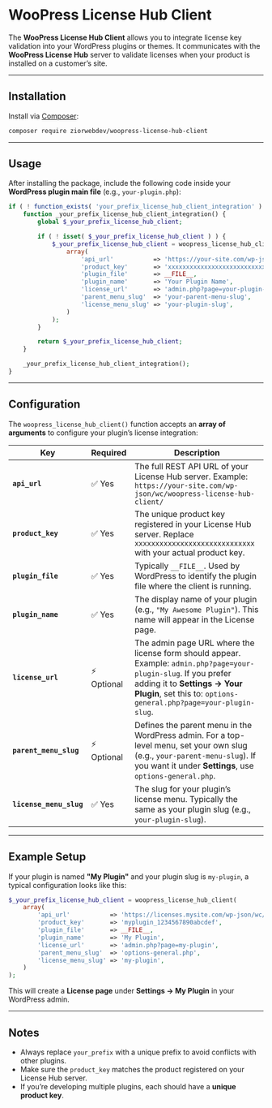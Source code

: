 # WooPress License Hub Client

The **WooPress License Hub Client** allows you to integrate license key validation into your WordPress plugins or themes. It communicates with the **WooPress License Hub** server to validate licenses when your product is installed on a customer’s site.

---

## Installation

Install via [Composer](https://getcomposer.org/):

```bash
composer require ziorwebdev/woopress-license-hub-client
```

---

## Usage

After installing the package, include the following code inside your **WordPress plugin main file** (e.g., `your-plugin.php`):

```php
if ( ! function_exists( 'your_prefix_license_hub_client_integration' ) ) {
	function _your_prefix_license_hub_client_integration() {
		global $_your_prefix_license_hub_client;

		if ( ! isset( $_your_prefix_license_hub_client ) ) {
			$_your_prefix_license_hub_client = woopress_license_hub_client(
				array(
					'api_url'           => 'https://your-site.com/wp-json/wc/woopress-license-hub-client/',
					'product_key'       => 'xxxxxxxxxxxxxxxxxxxxxxxxxxxxx',
					'plugin_file'       => __FILE__,
					'plugin_name'       => 'Your Plugin Name',
					'license_url'       => 'admin.php?page=your-plugin-slug',
					'parent_menu_slug'  => 'your-parent-menu-slug',
					'license_menu_slug' => 'your-plugin-slug',
				)
			);
		}

		return $_your_prefix_license_hub_client;
	}

	_your_prefix_license_hub_client_integration();
}
```

---

## Configuration

The `woopress_license_hub_client()` function accepts an **array of arguments** to configure your plugin’s license integration:

| Key                  | Required | Description |
|-----------------------|----------|-------------|
| **`api_url`**         | ✅ Yes   | The full REST API URL of your License Hub server. Example: `https://your-site.com/wp-json/wc/woopress-license-hub-client/` |
| **`product_key`**     | ✅ Yes   | The unique product key registered in your License Hub server. Replace `xxxxxxxxxxxxxxxxxxxxxxxxxxxxx` with your actual product key. |
| **`plugin_file`**     | ✅ Yes   | Typically `__FILE__`. Used by WordPress to identify the plugin file where the client is running. |
| **`plugin_name`**     | ✅ Yes   | The display name of your plugin (e.g., `"My Awesome Plugin"`). This name will appear in the License page. |
| **`license_url`**     | ⚡ Optional | The admin page URL where the license form should appear. Example: `admin.php?page=your-plugin-slug`. If you prefer adding it to **Settings → Your Plugin**, set this to: `options-general.php?page=your-plugin-slug`. |
| **`parent_menu_slug`** | ⚡ Optional | Defines the parent menu in the WordPress admin. For a top-level menu, set your own slug (e.g., `your-parent-menu-slug`). If you want it under **Settings**, use `options-general.php`. |
| **`license_menu_slug`** | ✅ Yes   | The slug for your plugin’s license menu. Typically the same as your plugin slug (e.g., `your-plugin-slug`). |

---

## Example Setup

If your plugin is named **"My Plugin"** and your plugin slug is `my-plugin`, a typical configuration looks like this:

```php
$_your_prefix_license_hub_client = woopress_license_hub_client(
	array(
		'api_url'           => 'https://licenses.mysite.com/wp-json/wc/woopress-license-hub-client/',
		'product_key'       => 'myplugin_1234567890abcdef',
		'plugin_file'       => __FILE__,
		'plugin_name'       => 'My Plugin',
		'license_url'       => 'admin.php?page=my-plugin',
		'parent_menu_slug'  => 'options-general.php',
		'license_menu_slug' => 'my-plugin',
	)
);
```

This will create a **License page** under **Settings → My Plugin** in your WordPress admin.

---

## Notes

- Always replace `your_prefix` with a unique prefix to avoid conflicts with other plugins.  
- Make sure the `product_key` matches the product registered on your License Hub server.  
- If you’re developing multiple plugins, each should have a **unique product key**.  
